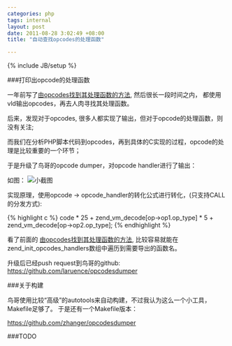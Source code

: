 ```yaml
--- 
categories: php
tags: internal 
layout: post
date: 2011-08-28 3:02:49 +08:00
title: "自动查找opcodes的处理函数"

---
```

{% include JB/setup %}

###打印出opcode的处理函数

一年前写了[由opcodes找到其处理函数的方法](http://zhangabc.com/2011/08/27/find-opcodes-to-implements/), 然后很长一段时间之内，
都使用vld输出opcodes，再去人肉寻找其处理函数。

后来，发现对于opcodes, 很多人都实现了输出，但对于opcode的处理函数，则没有关注;

而我们在分析PHP脚本代码到opcodes，再到具体的C实现的过程，opcode的处理是比较重要的一个环节；

于是升级了鸟哥的opcode dumper，对opcode handler进行了输出：

如图：
![小截图](http://ww3.sinaimg.cn/large/a74ecc4cjw1dwzbmmlzi9j.jpg)


实现原理，使用opcode -> opcode_handler的转化公式进行转化，(只支持CALL的分发方式):

{% highlight c %}
code * 25 + zend_vm_decode[op->op1.op_type] * 5 + zend_vm_decode[op->op2.op_type];
{% endhighlight  %}

看了前面的 [由opcodes找到其处理函数的方法](http://zhangabc.com/2011/08/27/find-opcodes-to-implements/), 比较容易就能在zend_init_opcodes_handlers数组中遍历到需要导出的函数名。


升级后已经push request到鸟哥的github: https://github.com/laruence/opcodesdumper


###关于构建

鸟哥使用比较“高级”的autotools来自动构建，不过我认为这么一个小工具，Makefile足够了。
于是还有一个Makefile版本：

https://github.com/zhanger/opcodesdumper

###TODO 
<!--
目前处理函数的查找还要依赖外部的文本文件 opcodes_handlers_php5_310 , 需要添加其他版本的处理函数文本，
同时，代码要实现对PHP版本的自动检测 
-->


